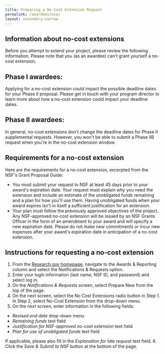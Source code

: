 ```yaml
---
title: Preparing a No Cost Extension Request
permalink: /awardees/nce/
layout: secondary-narrow
---
```


## Information about no-cost extensions
Before you attempt to extend your project, please review the following information. Please note that you (as an awardee) can't grant yourself a no-cost extension.

## Phase I awardees:
Applying for a no-cost extension could impact the possible deadline dates for your Phase II proposal. Please get in touch with your program director to learn more about how a no-cost extension could impact your deadline dates.

## Phase II awardees:
In general, no-cost extensions don't change the deadline dates for Phase II supplemental requests. However, you won't be able to submit a Phase IIB request when you're in the no-cost extension window.

## Requirements for a no-cost extension

Here are the requirements for a no-cost extension, excerpted from the NSF's Grant Proposal Guide:

- You must submit your request to NSF at least 45 days prior to your award's expiration date. Your request must explain why you need the extension and include an estimate of the unobligated funds remaining and a plan for how you'll use them. Having unobligated funds when your award expires isn't in itself a sufficient justification for an extension.
- Your plan must follow the previously approved objectives of the project. Any NSF-approved no-cost extension will be issued by an NSF Grants Officer in the form of an amendment to your award and will specify a new expiration date. Please do not make new commitments or incur new expenses after your award's expiration date in anticipation of a no-cost extension.

## Instructions for requesting a no-cost extension
1. From the [Research.gov homepage](http://www.research.gov), navigate to the Awards & Reporting column and select the Notifications & Requests option.
2. Enter your login information (last name, NSF ID, and password) and select log in.
3. On the *Notifications & Requests* screen, select Prepare New from the top of the page.
4. On the next screen, select the No Cost Extensions radio button in Step 1. In Step 2, select No-Cost Extension from the drop-down menu.
5. On the next screen, enter information in the following fields:

- *Revised end date* drop-down menu
- *Remaining funds* text field
- *Justification for NSF-approved no-cost extension* text field
- *Plan for use of unobligated funds* text field

If applicable, please also fill in the *Explanation for late request* text field.
6. Click the *Save & Submit to NSF* button at the bottom of the page.

